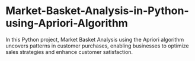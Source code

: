# Market-Basket-Analysis-in-Python-using-Apriori-Algorithm
 In this Python project, Market Basket Analysis using the Apriori algorithm uncovers patterns in customer purchases, enabling businesses to optimize sales strategies and enhance customer satisfaction.

